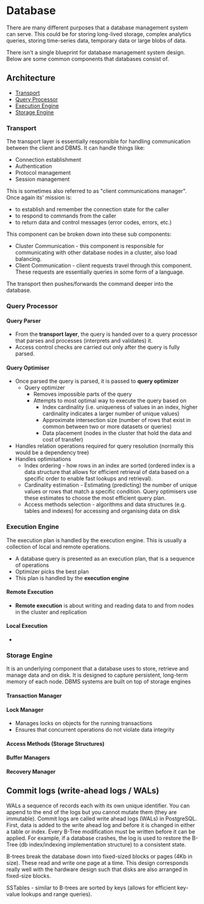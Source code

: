 # Database

There are many different purposes that a database management system can serve. This could be for storing long-lived storage, complex analytics queries, storing time-series data, temporary data or large blobs of data.

There isn't a single blueprint for database management system design. Below are some common components that databases consist of.

## Architecture

- [Transport](#transport)
- [Query Processor](#query-processor)
- [Execution Engine](#execution-engine)
- [Storage Engine](#storage-engine)

### Transport

The transport layer is essentially responsible for handling communication between the client and DBMS. It can handle things like: 

- Connection establishment
- Authentication
- Protocol management
- Session management

This is sometimes also referred to as "client communications manager". Once again its' mission is:

- to establish and remember the connection state for the caller
- to respond to commands from the caller
- to return data and control messages (error codes, errors, etc.)

This component can be broken down into these sub components: 

- Cluster Communication - this component is responsible for communicating with other database nodes in a cluster, also load balancing.
- Client Communication - client requests travel through this component. These requests are essentially queries in some form of a language. 

The transport then pushes/forwards the command deeper into the database.

### Query Processor

#### Query Parser

- From the **transport layer**, the query is handed over to a query processor that parses and processes (interprets and validates) it.
- Access control checks are carried out only after the query is fully parsed.

#### Query Optimiser

- Once parsed the query is parsed, it is passed to **query optimizer** 
    - Query optimizer
        - Removes impossible parts of the query
        - Attempts to most optimal way to execute the query based on
            - Index cardinality (i.e. uniqueness of values in an index, higher cardinality indicates a larger number of unique values)
            - Approximate intersection size (number of rows that exist in common between two or more datasets or queries)
            - Data placement (nodes in the cluster that hold the data and cost of transfer)
- Handles relation operations required for query resolution (normally this would be a dependency tree)
- Handles optimisations
    - Index ordering - how rows in an index are sorted (ordered index is a data structure that allows for efficient retrieval of data based on a specific order to enable fast lookups and retrieval).
    - Cardinality estimation - Estimating (predicting) the number of unique values or rows that match a specific condition. Query optimisers use these estimates to choose the most efficient query plan.
    - Access methods selection - algorithms and data structures (e.g. tables and indexes) for accessing and organising data on disk

### Execution Engine

The execution plan is handled by the execution engine. This is usually a collection of local and remote operations.

- A database query is presented as an execution plan, that is a sequence of operations
- Optimizer picks the best plan
- This plan is handled by the **execution engine**

#### Remote Execution

- **Remote execution** is about writing and reading data to and from nodes in the cluster and replication

#### Local Execution

- 

### Storage Engine

It is an underlying component that a database uses to store, retrieve and manage data and on disk. It is designed to capture persistent, long-term memory of each node. DBMS systems are built on top of storage engines 

#### Transaction Manager



#### Lock Manager

- Manages locks on objects for the running transactions
- Ensures that concurrent operations do not violate data integrity

#### Access Methods (Storage Structures)

#### Buffer Managers

#### Recovery Manager


## Commit logs (write-ahead logs / WALs)

WALs a sequence of records each with its own unique identifier. You can append to the end of the logs but you cannot mutate them (they are immutable). Commit logs are called write ahead logs (WALs) in PostgreSQL. First, data is added to the write ahead log and before it is changed in either a table or index. Every B-Tree modification must be written before it can be applied. For example, if a database crashes, the log is used to restore the B-Tree (db index/indexing implementation structure) to a consistent state.

B-trees break the database down into fixed-sized blocks or pages (4Kb in size). These read and write one page at a time. This design corresponds really well with the hardware design such that disks are also arranged in fixed-size blocks. 

SSTables - similar to B-trees are sorted by keys (allows for efficient key-value lookups and range queries). 